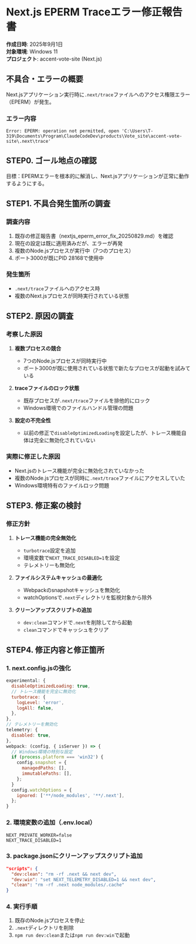 # Next.js EPERM Traceエラー修正報告書

**作成日時**: 2025年9月1日  
**対象環境**: Windows 11  
**プロジェクト**: accent-vote-site (Next.js)

## 不具合・エラーの概要

Next.jsアプリケーション実行時に`.next/trace`ファイルへのアクセス権限エラー（EPERM）が発生。

### エラー内容
```
Error: EPERM: operation not permitted, open 'C:\Users\T-319\Documents\Program\ClaudeCodeDev\products\Vote_site\accent-vote-site\.next\trace'
```

## STEP0. ゴール地点の確認

目標：EPERMエラーを根本的に解消し、Next.jsアプリケーションが正常に動作するようにする。

## STEP1. 不具合発生箇所の調査

### 調査内容
1. 既存の修正報告書（nextjs_eperm_error_fix_20250829.md）を確認
2. 現在の設定は既に適用済みだが、エラーが再発
3. 複数のNode.jsプロセスが実行中（7つのプロセス）
4. ポート3000が既にPID 28168で使用中

### 発生箇所
- `.next/trace`ファイルへのアクセス時
- 複数のNext.jsプロセスが同時実行されている状態

## STEP2. 原因の調査

### 考察した原因
1. **複数プロセスの競合**
   - 7つのNode.jsプロセスが同時実行中
   - ポート3000が既に使用されている状態で新たなプロセスが起動を試みている

2. **traceファイルのロック状態**
   - 既存プロセスが`.next/trace`ファイルを排他的にロック
   - Windows環境でのファイルハンドル管理の問題

3. **設定の不完全性**
   - 以前の修正で`disableOptimizedLoading`を設定したが、トレース機能自体は完全に無効化されていない

### 実際に修正した原因
- Next.jsのトレース機能が完全に無効化されていなかった
- 複数のNode.jsプロセスが同時に`.next/trace`ファイルにアクセスしていた
- Windows環境特有のファイルロック問題

## STEP3. 修正案の検討

### 修正方針
1. **トレース機能の完全無効化**
   - `turbotrace`設定を追加
   - 環境変数で`NEXT_TRACE_DISABLED=1`を設定
   - テレメトリーも無効化

2. **ファイルシステムキャッシュの最適化**
   - Webpackのsnapshotキャッシュを無効化
   - watchOptionsで`.next`ディレクトリを監視対象から除外

3. **クリーンアップスクリプトの追加**
   - `dev:clean`コマンドで`.next`を削除してから起動
   - `clean`コマンドでキャッシュをクリア

## STEP4. 修正内容と修正箇所

### 1. next.config.jsの強化
```javascript
experimental: {
  disableOptimizedLoading: true,
  // トレース機能を完全に無効化
  turbotrace: {
    logLevel: 'error',
    logAll: false,
  },
},
// テレメトリーを無効化
telemetry: {
  disabled: true,
},
webpack: (config, { isServer }) => {
  // Windows環境の特別な設定
  if (process.platform === 'win32') {
    config.snapshot = {
      managedPaths: [],
      immutablePaths: [],
    };
  }
  config.watchOptions = {
    ignored: ['**/node_modules', '**/.next'],
  };
}
```

### 2. 環境変数の追加（.env.local）
```env
NEXT_PRIVATE_WORKER=false
NEXT_TRACE_DISABLED=1
```

### 3. package.jsonにクリーンアップスクリプト追加
```json
"scripts": {
  "dev:clean": "rm -rf .next && next dev",
  "dev:win": "set NEXT_TELEMETRY_DISABLED=1 && next dev",
  "clean": "rm -rf .next node_modules/.cache"
}
```

### 4. 実行手順
1. 既存のNode.jsプロセスを停止
2. `.next`ディレクトリを削除
3. `npm run dev:clean`または`npm run dev:win`で起動